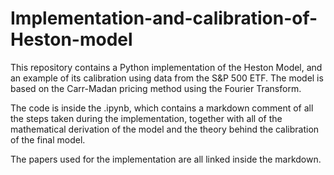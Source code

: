 # Implementation-and-calibration-of-Heston-model
This repository contains a Python implementation of the Heston Model, and an example of its calibration using data from the S&P 500 ETF. The model is based on the Carr-Madan pricing method using the Fourier Transform.

The code is inside the .ipynb, which contains a markdown comment of all the steps taken during the implementation, together with all of the mathematical derivation of the model and the theory behind the calibration of the final model.

The papers used for the implementation are all linked inside the markdown.
